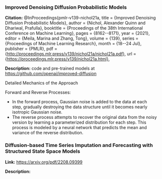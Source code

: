 ### Improved Denoising Diffusion Probabilistic Models

**Citation:** @InProceedings{pmlr-v139-nichol21a,
  title = 	 {Improved Denoising Diffusion Probabilistic Models},
  author =       {Nichol, Alexander Quinn and Dhariwal, Prafulla},
  booktitle = 	 {Proceedings of the 38th International Conference on Machine Learning},
  pages = 	 {8162--8171},
  year = 	 {2021},
  editor = 	 {Meila, Marina and Zhang, Tong},
  volume = 	 {139},
  series = 	 {Proceedings of Machine Learning Research},
  month = 	 {18--24 Jul},
  publisher =    {PMLR},
  pdf = 	 {http://proceedings.mlr.press/v139/nichol21a/nichol21a.pdf},
  url = 	 {https://proceedings.mlr.press/v139/nichol21a.html},

**Description:**
code and pre-trained models at https://github.com/openai/improved-diffusion 

Detailed Mechanics of the Approach

Forward and Reverse Processes:

- In the forward process, Gaussian noise is added to the data at each step, gradually destroying the data structure until it becomes nearly isotropic Gaussian noise.
- The reverse process attempts to recover the original data from the noisy version by learning a parameterized distribution for each step. This process is modeled by a neural network that predicts the mean and variance of the reverse distribution.


### Diffusion-based Time Series Imputation and Forecasting with Structured State Space Models

**Link:** https://arxiv.org/pdf/2208.09399

**Description:**
